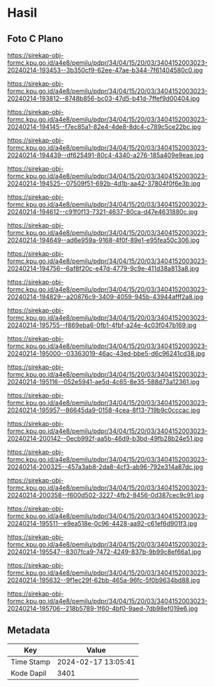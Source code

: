 # Hasil

## Foto C Plano

https://sirekap-obj-formc.kpu.go.id/a4e8/pemilu/pdpr/34/04/15/20/03/3404152003023-20240214-193453--3b350cf9-62ee-47ae-b344-7f61404580c0.jpg

https://sirekap-obj-formc.kpu.go.id/a4e8/pemilu/pdpr/34/04/15/20/03/3404152003023-20240214-193812--8748b856-bc03-47d5-b41d-7ffef9d00404.jpg

https://sirekap-obj-formc.kpu.go.id/a4e8/pemilu/pdpr/34/04/15/20/03/3404152003023-20240214-194145--f7ec85a1-82e4-4de8-8dc4-c789c5ce22bc.jpg

https://sirekap-obj-formc.kpu.go.id/a4e8/pemilu/pdpr/34/04/15/20/03/3404152003023-20240214-194439--df625491-80c4-4340-a276-185a409e9eae.jpg

https://sirekap-obj-formc.kpu.go.id/a4e8/pemilu/pdpr/34/04/15/20/03/3404152003023-20240214-194525--07509f51-692b-4d1b-aa42-37804f0f6e3b.jpg

https://sirekap-obj-formc.kpu.go.id/a4e8/pemilu/pdpr/34/04/15/20/03/3404152003023-20240214-194612--c91f0f13-7321-4637-80ca-d47e4631880c.jpg

https://sirekap-obj-formc.kpu.go.id/a4e8/pemilu/pdpr/34/04/15/20/03/3404152003023-20240214-194649--ad6e959a-9168-4f0f-89e1-e95fea50c306.jpg

https://sirekap-obj-formc.kpu.go.id/a4e8/pemilu/pdpr/34/04/15/20/03/3404152003023-20240214-194756--6af8f20c-e47d-4779-9c9e-411d38a813a8.jpg

https://sirekap-obj-formc.kpu.go.id/a4e8/pemilu/pdpr/34/04/15/20/03/3404152003023-20240214-194829--a20876c9-3409-4059-945b-43944afff2a8.jpg

https://sirekap-obj-formc.kpu.go.id/a4e8/pemilu/pdpr/34/04/15/20/03/3404152003023-20240214-195755--f869eba6-0fb1-4fbf-a24e-4c03f047b169.jpg

https://sirekap-obj-formc.kpu.go.id/a4e8/pemilu/pdpr/34/04/15/20/03/3404152003023-20240214-195000--03363019-46ac-43ed-bbe5-d6c96241cd38.jpg

https://sirekap-obj-formc.kpu.go.id/a4e8/pemilu/pdpr/34/04/15/20/03/3404152003023-20240214-195116--052e5941-ae5d-4c65-8e35-588d73a12361.jpg

https://sirekap-obj-formc.kpu.go.id/a4e8/pemilu/pdpr/34/04/15/20/03/3404152003023-20240214-195957--86645da9-0158-4cea-8f13-719b9c0cccac.jpg

https://sirekap-obj-formc.kpu.go.id/a4e8/pemilu/pdpr/34/04/15/20/03/3404152003023-20240214-200142--0ecb992f-aa5b-46d9-b3bd-49fb28b24e51.jpg

https://sirekap-obj-formc.kpu.go.id/a4e8/pemilu/pdpr/34/04/15/20/03/3404152003023-20240214-200325--457a3ab8-2da8-4cf3-ab96-792e314a87dc.jpg

https://sirekap-obj-formc.kpu.go.id/a4e8/pemilu/pdpr/34/04/15/20/03/3404152003023-20240214-200358--f600d502-3227-4fb2-8456-0d387cec9c91.jpg

https://sirekap-obj-formc.kpu.go.id/a4e8/pemilu/pdpr/34/04/15/20/03/3404152003023-20240214-195511--e9ea518e-0c96-4428-aa92-c61ef6d901f3.jpg

https://sirekap-obj-formc.kpu.go.id/a4e8/pemilu/pdpr/34/04/15/20/03/3404152003023-20240214-195547--8307fca9-7472-4249-837b-9b99c8ef66a1.jpg

https://sirekap-obj-formc.kpu.go.id/a4e8/pemilu/pdpr/34/04/15/20/03/3404152003023-20240214-195632--9f1ec29f-62bb-465a-96fc-5f0b9634bd88.jpg

https://sirekap-obj-formc.kpu.go.id/a4e8/pemilu/pdpr/34/04/15/20/03/3404152003023-20240214-195706--218b5789-1f60-4bf0-9aed-7db98ef019e6.jpg


## Metadata

| Key        | Value               |
| ---------- | ------------------- |
| Time Stamp | 2024-02-17 13:05:41 |
| Kode Dapil | 3401                |



